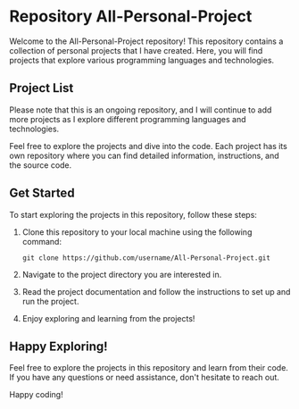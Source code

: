 # Repository All-Personal-Project

Welcome to the All-Personal-Project repository! This repository contains a collection of personal projects that I have created. Here, you will find projects that explore various programming languages and technologies.

## Project List

Please note that this is an ongoing repository, and I will continue to add more projects as I explore different programming languages and technologies.

Feel free to explore the projects and dive into the code. Each project has its own repository where you can find detailed information, instructions, and the source code.

## Get Started

To start exploring the projects in this repository, follow these steps:

1. Clone this repository to your local machine using the following command:

   ```
   git clone https://github.com/username/All-Personal-Project.git
   ```

2. Navigate to the project directory you are interested in.

3. Read the project documentation and follow the instructions to set up and run the project.

4. Enjoy exploring and learning from the projects!

## Happy Exploring!

Feel free to explore the projects in this repository and learn from their code. If you have any questions or need assistance, don't hesitate to reach out.

Happy coding!
